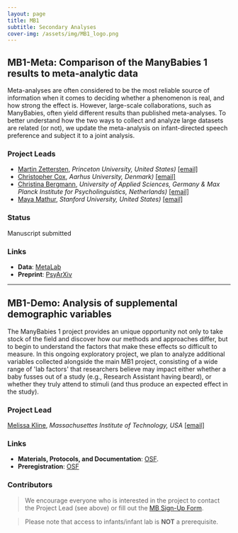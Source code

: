 ```yaml
---
layout: page
title: MB1
subtitle: Secondary Analyses
cover-img: /assets/img/MB1_logo.png
---
```


<!--
To-do:
- add information (+ pictures...), links etc.
-->

## MB1-Meta: Comparison of the ManyBabies 1 results to meta-analytic data
<!-- Description (300-word?) intro + method + result -->

Meta-analyses are often considered to be the most reliable source of information when it comes to deciding whether a phenomenon is real, and how strong the effect is. However, large-scale collaborations, such as ManyBabies, often yield different results than published meta-analyses. To better understand how the two ways to collect and analyze large datasets are related (or not), we update the meta-analysis on infant-directed speech preference and subject it to a joint analysis.


### Project Leads
* [Martin Zettersten](https://mzettersten.github.io/), *Princeton University, United States)* [[email]](mailto:martincz@princeton.edu)
* [Christopher Cox](https://chriscox.netlify.app/), *Aarhus University, Denmark)* [[email]](mailto:chris.mm.cox@gmail.com)
* [Christina Bergmann](https://www.mpi.nl/people/bergmann-christina), *University of Applied Sciences, Germany & Max Planck Institute for Psycholinguistics, Netherlands)* [[email]](mailto:chbergma@uni-osnabrueck.de)
* [Maya Mathur](https://www.mayamathur.com/), *Stanford University, United States)* [[email]](mailto:mmathur@stanford.edu)


### Status
Manuscript submitted

### Links
* **Data**: [MetaLab](http://metalab.stanford.edu/dataset/idspref.html)
* **Preprint**: [PsyArXiv](https://doi.org/10.31234/osf.io/etqs7)



***
## MB1-Demo: Analysis of supplemental demographic variables
The ManyBabies 1 project provides an unique opportunity not only to take stock of the field and discover how our methods and approaches differ, but to begin to understand the factors that make these effects so difficult to measure. In this ongoing exploratory project, we plan to analyze additional variables collected alongside the main MB1 project, consisting of a wide range of 'lab factors' that researchers believe may impact either whether a baby fusses out of a study (e.g., Research Assistant having beard), or whether they truly attend to stimuli (and thus produce an expected effect in the study).

### Project Lead
[Melissa Kline](https://osf.io/d5mks/), *Massachusettes Institute of Technology, USA* [[email]](mailto:mekline@mit.edu)

<!--### Status-->

### Links
* **Materials, Protocols, and Documentation**: [OSF](https://osf.io/ryzmb/).
* **Preregistration**: [OSF](https://osf.io/puxbg/)

### Contributors
> We encourage everyone who is interested in the project to contact the Project Lead (see above) or fill out the [MB Sign-Up Form]({{site.baseurl}}/get_involved/).

> Please note that access to infants/infant lab is **NOT** a prerequisite.

